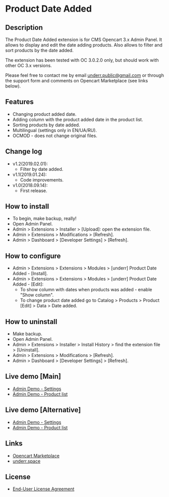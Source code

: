 # Product Date Added

## Description
The Product Date Added extension is for CMS Opencart 3.x Admin Panel. It allows to display and edit the date adding products. Also allows to filter and sort products by the date added.

The extension has been tested with OC 3.0.2.0 only, but should work with other OC 3.x versions.

Please feel free to contact me by email <underr.public@gmail.com> or through the support form and comments on Opencart Marketplace (see links below).

## Features
* Changing product added date.
* Adding column with the product added date in the product list.
* Sorting products by date added.
* Multilingual (settings only in EN/UA/RU).
* OCMOD - does not change original files.

## Change log
* v1.2(2019.02.01):
  * Filter by date added.
* v1.1(2019.01.24):
  * Code improvements.
* v1.0(2018.09.14):
  * First release.

## How to install
* To begin, make backup, really!
* Open Admin Panel.
* Admin > Extensions > Installer > [Upload]: open the extension file.
* Admin > Extensions > Modifications > [Refresh].
* Admin > Dashboard > [Developer Settings] > [Refresh].

## How to configure
* Admin > Extensions > Extensions > Modules > [underr] Product Date Added - [Install].
* Admin > Extensions > Extensions > Modules > [underr] Product Date Added - [Edit]:
  * To show column with dates when products was added - enable "Show column".
  * To change product date added go to Catalog > Products > Product [Edit] > Data > Date added.

## How to uninstall
* Make backup.
* Open Admin Panel.
* Admin > Extensions > Installer > Install History > find the extension file > [Uninstall].
* Admin > Extensions > Modifications > [Refresh].
* Admin > Dashboard > [Developer Settings] > [Refresh].

## Live demo [Main]
* [Admin Demo - Settings](http://ocmod.freevar.com/oc3020/a/admin/index.php?route=extension/module/product_date_added)
* [Admin Demo - Product list](http://ocmod.freevar.com/oc3020/a/admin/index.php?route=catalog/product)

## Live demo [Alternative]
* [Admin Demo - Settings](https://oc3020.underr.thats.im/a/admin/index.php?route=extension/module/product_date_added)
* [Admin Demo - Product list](https://oc3020.underr.thats.im/a/admin/index.php?route=catalog/product)

## Links
* [Opencart Marketplace](https://www.opencart.com/index.php?route=marketplace/extension/info&extension_id=35071)
* [underr.space](https://underr.space/notes/projects/project-009.html)

## License
* [End-User License Agreement](https://raw.githubusercontent.com/underr-ua/product-date-added/master/EULA.txt)
